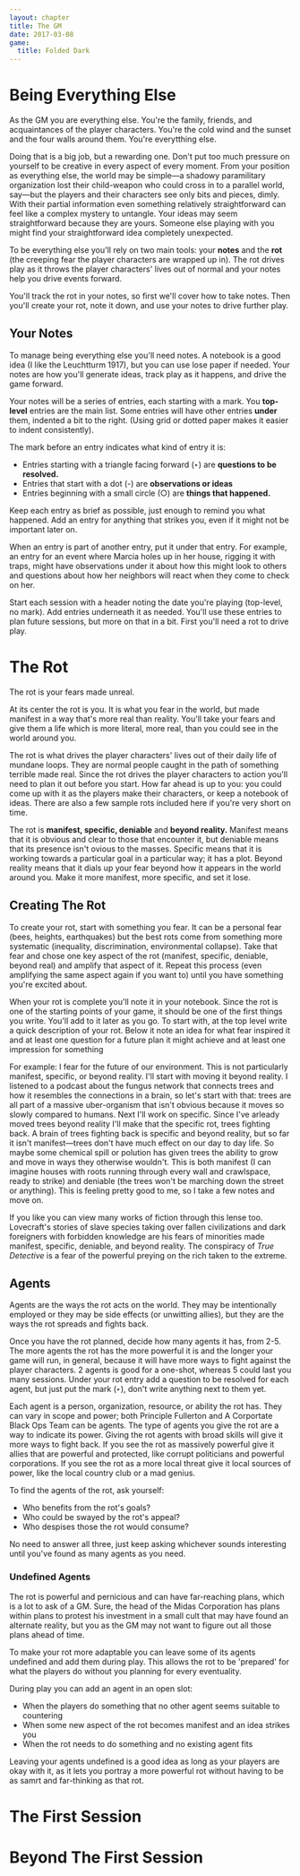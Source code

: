 ```yaml
---
layout: chapter
title: The GM
date: 2017-03-08
game: 
  title: Folded Dark
---
```


# Being Everything Else

As the GM you are everything else. You're the family, friends, and acquaintances of the player characters. You're the cold wind and the sunset and the four walls around them. You're everytthing else.

Doing that is a big job, but a rewarding one. Don't put too much pressure on yourself to be creative in every aspect of every moment. From your position as everything else, the world may be simple—a shadowy paramilitary organization lost their child-weapon who could cross in to a parallel world, say—but the players and their characters see only bits and pieces, dimly. With their partial information even something relatively straightforward can feel like a complex mystery to untangle. Your ideas may seem straightforward because they are yours. Someone else playing with you might find your straightforward idea completely unexpected.

To be everything else you'll rely on two main tools: your **notes** and the **rot** (the creeping fear the player characters are wrapped up in). The rot drives play as it throws the player characters' lives out of normal and your notes help you drive events forward.

You'll track the rot in your notes, so first we'll cover how to take notes. Then you'll create your rot, note it down, and use your notes to drive further play.

## Your Notes

To manage being everything else you'll need notes. A notebook is a good idea (I like the Leuchtturm 1917), but you can use lose paper if needed. Your notes are how you'll generate ideas, track play as it happens, and drive the game forward.

Your notes will be a series of entries, each starting with a mark. You **top-level** entries are the main list. Some entries will have other entries **under** them, indented a bit to the right. (Using grid or dotted paper makes it easier to indent consistently).

The mark before an entry indicates what kind of entry it is:

- Entries starting with a triangle facing forward (‣) are **questions to be resolved.**
- Entries that start with a dot (-) are **observations or ideas**
- Entries beginning with a small circle (○) are **things that happened.**

Keep each entry as brief as possible, just enough to remind you what happened. Add an entry for anything that strikes you, even if it might not be important later on.

When an entry is part of another entry, put it under that entry. For example, an entry for an event where Marcia holes up in her house, rigging it with traps, might have observations under it about how this might look to others and questions about how her neighbors will react when they come to check on her.

Start each session with a header noting the date you're playing (top-level, no mark). Add entries underneath it as needed. You'll use these entries to plan future sessions, but more on that in a bit. First you'll need a rot to drive play.

# The Rot

The rot is your fears made unreal.

At its center the rot is you. It is what you fear in the world, but made manifest in a way that's more real than reality. You'll take your fears and give them a life which is more literal, more real, than you could see in the world around you.

The rot is what drives the player characters' lives out of their daily life of mundane loops. They are normal people caught in the path of something terrible made real. Since the rot drives the player characters to action you'll need to plan it out before you start. How far ahead is up to you: you could come up with it as the players make their characters, or keep a notebook of ideas. There are also a few sample rots included here if you're very short on time.

The rot is **manifest, specific, deniable** and **beyond reality.** Manifest means that it is obvious and clear to those that encounter it, but deniable means that its presence isn't ovious to the masses. Specific means that it is working towards a particular goal in a particular way; it has a plot. Beyond reality means that it dials up your fear beyond how it appears in the world around you. Make it more manifest, more specific, and set it lose.

## Creating The Rot

To create your rot, start with something you fear. It can be a personal fear (bees, heights, earthquakes) but the best rots come from something more systematic (inequality, discrimination, environmental collapse). Take that fear and chose one key aspect of the rot (manifest, specific, deniable, beyond real) and amplify that aspect of it. Repeat this process (even amplifying the same aspect again if you want to) until you have something you're excited about.

When your rot is complete you'll note it in your notebook. Since the rot is one of the starting points of your game, it should be one of the first things you write. You'll add to it later as you go. To start with, at the top level write a quick description of your rot. Below it note an idea for what fear inspired it and at least one question for a future plan it might achieve and at least one impression for something

For example: I fear for the future of our environment. This is not particularly manifest, specific, or beyond reality. I'll start with moving it beyond reality. I listened to a podcast about the fungus network that connects trees and how it resembles the connections in a brain, so let's start with that: trees are all part of a massive uber-organism that isn't obvious because it moves so slowly compared to humans. Next I'll work on specific. Since I've arleady moved trees beyond reality I'll make that the specific rot, trees fighting back. A brain of trees fighting back is specific and beyond reality, but so far it isn't manifest—trees don't have much effect on our day to day life. So maybe some chemical spill or polution has given trees the ability to grow and move in ways they otherwise wouldn't. This is both manifest (I can imagine houses with roots running through every wall and crawlspace, ready to strike) and deniable (the trees won't be marching down the street or anything). This is feeling pretty good to me, so I take a few notes and move on.

If you like you can view many works of fiction through this lense too. Lovecraft's stories of slave species taking over fallen civilizations and dark foreigners with forbidden knowledge are his fears of minorities made manifest, specific, deniable, and beyond reality. The conspiracy of _True Detective_ is a fear of the powerful preying on the rich taken to the extreme.

## Agents

Agents are the ways the rot acts on the world. They may be intentionally employed or they may be side effects (or unwitting allies), but they are the ways the rot spreads and fights back.

Once you have the rot planned, decide how many agents it has, from 2-5. The more agents the rot has the more powerful it is and the longer your game will run, in general, because it will have more ways to fight against the player characters. 2 agents is good for a one-shot, whereas 5 could last you many sessions. Under your rot entry add a question to be resolved for each agent, but just put the mark (‣), don't write anything next to them yet.

Each agent is a person, organization, resource, or ability the rot has. They can vary in scope and power; both Principle Fullerton and A Corportate Black Ops Team can be agents. The type of agents you give the rot are a way to indicate its power. Giving the rot agents with broad skills will give it more ways to fight back. If you see the rot as massively powerful give it allies that are powerful and protected, like corrupt politicians and powerful corporations. If you see the rot as a more local threat give it local sources of power, like the local country club or a mad genius. 

To find the agents of the rot, ask yourself:

- Who benefits from the rot's goals?
- Who could be swayed by the rot's appeal?
- Who despises those the rot would consume?

No need to answer all three, just keep asking whichever sounds interesting until you've found as many agents as you need.

### Undefined Agents

The rot is powerful and pernicious and can have far-reaching plans, which is a lot to ask of a GM. Sure, the head of the Midas Corporation has plans within plans to protest his investment in a small cult that may have found an alternate reality, but you as the GM may not want to figure out all those plans ahead of time.

To make your rot more adaptable you can leave some of its agents undefined and add them during play. This allows the rot to be 'prepared' for what the players do without you planning for every eventuality.

During play you can add an agent in an open slot:

- When the players do something that no other agent seems suitable to countering
- When some new aspect of the rot becomes manifest and an idea strikes you
- When the rot needs to do something and no existing agent fits

Leaving your agents undefined is a good idea as long as your players are okay with it, as it lets you portray a more powerful rot without having to be as samrt and far-thinking as that rot.

# The First Session

# Beyond The First Session
